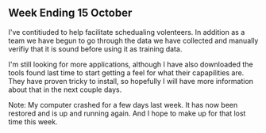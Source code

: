 ## Week Ending 15 October

I've contitiuded to help facilitate schedualing volenteers.  In addition as a team we have begun to go through the data we have collected and manually verifiy that it is sound before using it as training data.

I'm still looking for more applications, although I have also downloaded the tools found last time to start getting a feel for what their capapilities are.  They have proven tricky to install, so hopefully I will have more information about that in the next couple days.

Note: My computer crashed for a few days last week.  It has now been restored and is up and running again.  And I hope to make up for that lost time this week.
